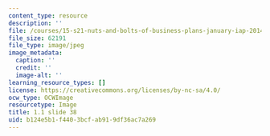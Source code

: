 ```yaml
---
content_type: resource
description: ''
file: /courses/15-s21-nuts-and-bolts-of-business-plans-january-iap-2014/b124e5b1f4403bcfab919df36ac7a269_Slide38.JPG
file_size: 62191
file_type: image/jpeg
image_metadata:
  caption: ''
  credit: ''
  image-alt: ''
learning_resource_types: []
license: https://creativecommons.org/licenses/by-nc-sa/4.0/
ocw_type: OCWImage
resourcetype: Image
title: 1.1 slide 38
uid: b124e5b1-f440-3bcf-ab91-9df36ac7a269
---
```

